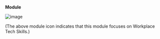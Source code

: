 **Module**

![image](https://github.com/adeleke123/AI-Career-Essentials/assets/51156057/3559e8b2-98c3-4711-ab8b-a2347c7698d9)

(The above module icon indicates that this module focuses on Workplace Tech Skills.)
